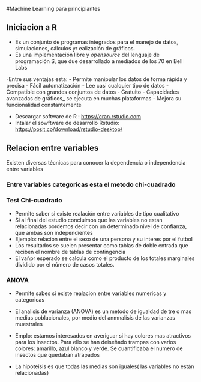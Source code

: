 #Machine Learning para principiantes

## Iniciacion a R

- Es un conjunto de programas integrados para el manejo de datos, simulaciones, cálculos yr ealización de gráficos.
- Es una implementación libre y _opensource_ del lenguaje de programación S, que due desarrollado a mediados de los 70 en Bell Labs

-Entre sus ventajas esta:
    - Permite manipular los datos de forma rápida y precisa
    - Fácil automatización
    - Lee casi cualquier tipo de datos
    - Compatible con grandes conjuntos de datos
    - Gratuito
    - Capacidades avanzadas de gráficos_ se ejecuta en muchas plataformas
    - Mejora su funcionalidad constantemente


- Descargar software de R :     https://cran.rstudio.com
- Intalar el sowftware de desarrollo Rstudio: https://posit.co/download/rstudio-desktop/

## Relacion entre variables
Existen diversas técnicas para conocer la dependencia o independencia entre variables
### Entre variables categoricas esta el metodo chi-cuadrado

### Test Chi-cuadrado

- Permite saber si existe realación entre variables de tipo cualitativo
- Si al final del estudio concluimos que las variables no estan relacionadas pordemos decir con un determinado nivel de confianza, que ambas son independientes
- Ejemplo: relacion entre el sexo de una persona y su interes por el futbol
- Los resultados se suelen presentar como tablas de doble entrada que reciben el nombre de tablas de contingencia
- El vañpr esperado se calcula como el producto de los totales marginales dividido por el número de casos totales.

### ANOVA
- Permite sabes si existe realacion entre variables numericas y categoricas
- El analisis de varianza (ANOVA) es un metodo de igualdad de tre o mas medias poblacionales, por medio del anmnalisis de las varianzas muestrales
- Emplo: estamos interesados en averiguar si hay colores mas atractivos para los insectos. Para ello se  han deiseñado trampas con varios colores: amarillo, azul
blanco y verde. Se cuantificaba el numero de insectos que quedaban atrapados

- La hipoteisis es que todas las medias son iguales( las variables no están relacionadas)